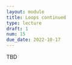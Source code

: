 ```yaml
---
layout: module
title: Loops continued
type: lecture
draft: 1
num: 15
due_date: 2022-10-17
---
```


TBD